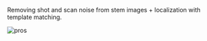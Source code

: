 Removing shot and scan noise from stem images + localization with template matching.

![pros](https://user-images.githubusercontent.com/75905487/139555931-1fcb7deb-c3e2-4a76-8072-7ab54a3dea41.jpeg)

